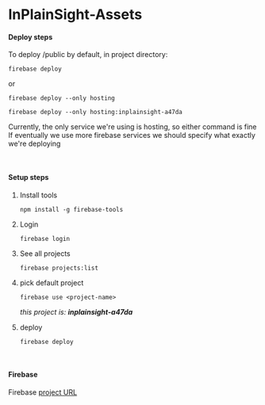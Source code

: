 # InPlainSight-Assets

#### Deploy steps

To deploy /public by default, in project directory:

```firebase deploy``` 

or

 
```firebase deploy --only hosting```

```firebase deploy --only hosting:inplainsight-a47da```

Currently, the only service we're using is hosting, so either command is fine
If eventually we use more firebase services we should specify what exactly we're deploying


<br>

#### Setup steps
1. Install tools

    ```npm install -g firebase-tools```

2. Login

    ```firebase login```

3. See all projects

    ```firebase projects:list```

4. pick default project

    ```firebase use <project-name>```
    
    _this project is: **inplainsight-a47da**_

5. deploy  

    ```firebase deploy```


<br>

#### Firebase

Firebase [project URL][URL]


[URL]: https://console.firebase.google.com/u/0/project/inplainsight-a47da/overview
